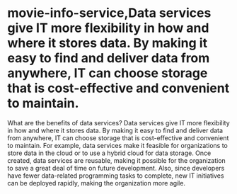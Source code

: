 # movie-info-service,Data services give IT more flexibility in how and where it stores data. By making it easy to find and deliver data from anywhere, IT can choose storage that is cost-effective and convenient to maintain.

What are the benefits of data services?
Data services give IT more flexibility in how and where it stores data. By making it easy to find and deliver data from anywhere, IT can choose storage that is cost-effective and convenient to maintain. For example, data services make it feasible for organizations to store data in the cloud or to use a hybrid cloud for data storage. Once created, data services are reusable, making it possible for the organization to save a great deal of time on future development.  Also, since developers have fewer data-related programming tasks to complete, new IT initiatives can be deployed rapidly, making the organization more agile.
